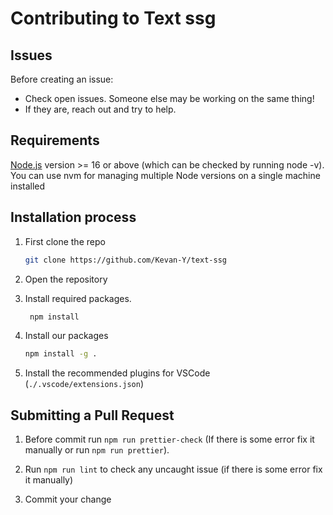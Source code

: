 # Contributing to Text ssg

## Issues

Before creating an issue:

- Check open issues. Someone else may be working on the same thing!
- If they are, reach out and try to help.

## Requirements​​

[Node.js](https://nodejs.dev/) version >= 16 or above (which can be checked by running node -v). You
can use nvm for managing multiple Node versions on a single machine installed

## Installation process

1. First clone the repo

   ```bash
   git clone https://github.com/Kevan-Y/text-ssg
   ```

2. Open the repository
3. Install required packages.

   ```bash
    npm install
   ```

4. Install our packages

   ```bash
   npm install -g .
   ```

5. Install the recommended plugins for VSCode (`./.vscode/extensions.json`)

## Submitting a Pull Request

1. Before commit run `npm run prettier-check` (If there is some error fix it manually or run
   `npm run prettier`).

2. Run `npm run lint` to check any uncaught issue (if there is some error fix it manually)

3. Commit your change
